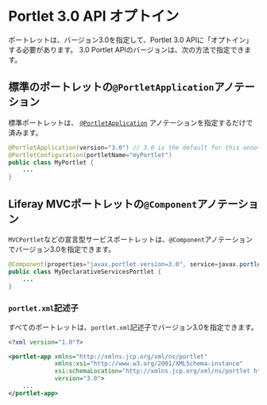 # Portlet 3.0 API オプトイン

ポートレットは、バージョン3.0を指定して、Portlet 3.0 APIに「オプトイン」する必要があります。 3.0 Portlet APIのバージョンは、次の方法で指定できます。

<a name="standard-portlet-portletapplication-annotation" />

## 標準のポートレットの`@PortletApplication`アノテーション

標準ポートレットは、 [`@PortletApplication`](https://learn.liferay.com/reference/latest/en/portlet-api/javax/portlet/annotations/PortletApplication.html) アノテーションを指定するだけで済みます。

```java
@PortletApplication(version="3.0") // 3.0 is the default for this annotation attribute
@PortletConfiguration(portletName="myPortlet")
public class MyPortlet {
    ...
}
```

<a name="liferay-mvc-portlet-component-annotation" />

## Liferay MVCポートレットの`@Component`アノテーション

`MVCPortlet`などの宣言型サービスポートレットは、`@Component`アノテーションでバージョン3.0を指定できます。

```java
@Component(properties="javax.portlet.version=3.0", service=javax.portlet.Portlet.class)
public class MyDeclarativeServicesPortlet {
    ...
}
```

<a name="portletxml-descriptor" />

### `portlet.xml`記述子

すべてのポートレットは、`portlet.xml`記述子でバージョン3.0を指定できます。

```xml
<?xml version="1.0"?>

<portlet-app xmlns="http://xmlns.jcp.org/xml/ns/portlet"
             xmlns:xsi="http://www.w3.org/2001/XMLSchema-instance"
             xsi:schemaLocation="http://xmlns.jcp.org/xml/ns/portlet http://xmlns.jcp.org/xml/ns/portlet/portlet-app_3_0.xsd"
             version="3.0">
    ...
</portlet-app>
```